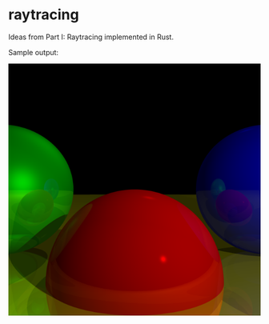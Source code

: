# raytracing

Ideas from Part I: Raytracing implemented in Rust.

Sample output:

![raytraced image of three spheres](spheres.png)
